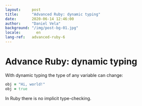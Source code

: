 ```yaml
---
layout:     post
title:      "Advanced Ruby: dynamic typing"
date:       2020-06-14 12:46:00
author:     "Daniel Vela"
background: "/img/post-bg-01.jpg"
locale:       en
lang-ref:   advanced-ruby-6
---
```


# Advance Ruby: dynamic typing

With dynamic typing the type of any variable can change:

```ruby
obj = "Hi, world!"
obj = true
```

In Ruby there is no implicit type-checking.

